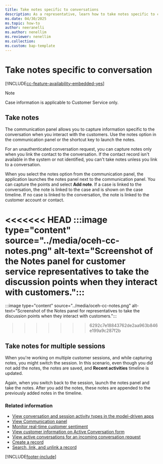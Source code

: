 ```yaml
---
title: Take notes specific to conversations
description: As a representative, learn how to take notes specific to conversations when you are interacting with customers in Copilot Service workspace.
ms.date: 04/30/2025
ms.topic: how-to
author: neeranelli
ms.author: nenellim
ms.reviewer: nenellim
ms.collection:
ms.custom: bap-template
---
```


# Take notes specific to conversation

[!INCLUDE[cc-feature-availability-embedded-yes](../../includes/cc-feature-availability-embedded-yes.md)]

> [!NOTE]
> Case information is applicable to Customer Service only.

## Take notes

The communication panel allows you to capture information specific to the conversation when you interact with the customers. Use the notes option in the communication panel or the shortcut key to launch the notes.

For an unauthenticated conversation request, you can capture notes only when you link the contact to the conversation. If the contact record isn't available in the system or not identified, you can't take notes unless you link to a conversation.

When you select the notes option from the communication panel, the application launches the notes panel next to the communication panel. You can capture the points and select **Add note**. If a case is linked to the conversation, the note is linked to the case and is shown on the case timeline. If no case is linked to the conversation, the note is linked to the customer account or contact.

<<<<<<< HEAD
:::image type="content" source="../media/oceh-cc-notes.png" alt-text="Screenshot of the Notes panel for customer service representatives to take the discussion points when they interact with customers.":::
=======
:::image type="content" source="../media/oceh-cc-notes.png" alt-text="Screenshot of the Notes panel for representatives to take the discussion points when they interact with customers.":::
>>>>>>> 6292c7e18843762de2aa963b846e199a9c287f2b

## Take notes for multiple sessions

When you're working on multiple customer sessions, and while capturing notes, you might switch the session. In this scenario, even though you did not add the notes, the notes are saved, and **Recent activities** timeline is updated. 

Again, when you switch back to the session, launch the notes panel and take the notes. After you add the notes, these notes are appended to the previously added notes in the timeline.

### Related information

- [View conversation and session activity types in the model-driven apps](oc-view-activity-types.md)
- [View Communication panel](oc-conversation-control.md)
- [Monitor real-time customer sentiment](oc-monitor-real-time-customer-sentiment-sessions.md)
- [View customer information on Active Conversation form](oc-customer-summary.md)
- [View active conversations for an incoming conversation request](oc-view-customer-summary-incoming-conversation-request.md)
- [Create a record](oc-create-record.md)
- [Search, link, and unlink a record](oc-search-link-unlink-record.md)


[!INCLUDE[footer-include](../../includes/footer-banner.md)]
